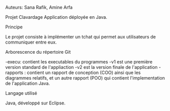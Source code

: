 Auteurs: Sana Rafik, Amine Arfa


Projet Clavardage 
Application déployée en Java.


Principe

Le projet consiste à implémenter un tchat qui permet aux utilisateurs de communiquer entre eux.

Arborescence du répertoire Git

-execu: contient les executables du programmes
-v1 est une première version standard de l'appliaction
-v2 est la version finale de l'application
-rapports : contient un rapport de conception (COO) ainsi que les diagrammes relatifs, et un autre rapport (POO) qui contient l'implementation de l'application Java.

Langage utilisé

Java, développé sur Eclipse.
